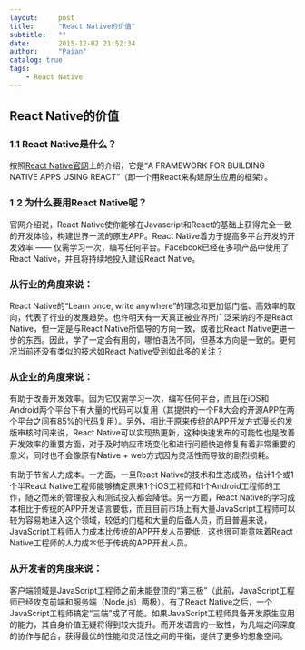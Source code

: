 ```yaml
---
layout:     post
title:      "React Native的价值"
subtitle:   ""
date:       2015-12-02 21:52:34
author:     "Paian"
catalog: true
tags:
    - React Native
---
```


## React Native的价值

### 1.1 React Native是什么？

按照[React Native官网](http://facebook.github.io/react-native/)上的介绍，它是“A FRAMEWORK FOR BUILDING NATIVE APPS USING REACT”（即一个用React来构建原生应用的框架）。

### 1.2 为什么要用React Native呢？

官网介绍说，React Native使你能够在Javascript和React的基础上获得完全一致的开发体验，构建世界一流的原生APP。React Native着力于提高多平台开发的开发效率 —— 仅需学习一次，编写任何平台。Facebook已经在多项产品中使用了React Native，并且将持续地投入建设React Native。

### 从行业的角度来说：

React Native的“Learn once, write anywhere”的理念和更加低门槛、高效率的取向，代表了行业的发展趋势。也许明天有一天真正被业界所广泛采纳的不是React Native，但一定是与React Native所倡导的方向一致，或者比React Native更进一步的东西。因此，学了一定会有用的，哪怕语法不同，但基本方向是一致的。更何况当前还没有类似的技术如React Native受到如此多的关注？

### 从企业的角度来说：

有助于改善开发效率。因为它仅需学习一次，编写任何平台，而且在iOS和Android两个平台下有大量的代码可以复用（其提供的一个F8大会的开源APP在两个平台之间有85%的代码复用）。另外，相比于原来传统的APP开发方式漫长的发版审核时间来说，React Native可以实现热更新，这种快速发布的可能性也是改善开发效率的重要方面，对于及时响应市场变化和进行问题快速修复有着非常重要的意义，同时也不会像原有Native + web方式因为灵活性而导致的剧烈损耗。

有助于节省人力成本。一方面，一旦React Native的技术和生态成熟，估计1个或1个半React Native工程师能够搞定原来1个iOS工程师和1个Android工程师的工作，随之而来的管理投入和测试投入都会降低。另一方面，React Native的学习成本相比于传统的APP开发语言要低，而且目前市场上有大量JavaScript工程师可以较为容易地进入这个领域，较低的门槛和大量的后备人员，而且普遍来说，JavaScript工程师人力成本比传统的APP开发人员要低，这也很可能意味着React Native工程师的人力成本低于传统的APP开发人员。

### 从开发者的角度来说：

客户端领域是JavaScript工程师之前未能登顶的“第三极”（此前，JavaScript工程师已经攻克前端和服务端（Node.js）两极）。有了React Native之后，一个JavaScript工程师搞定“三端”成了可能。如果JavaScript工程师具备开发原生应用的能力，其自身价值无疑将得到较大提升。而开发语言的一致性，为几端之间深度的协作与配合，获得最优的性能和灵活性之间的平衡，提供了更多的想象空间。